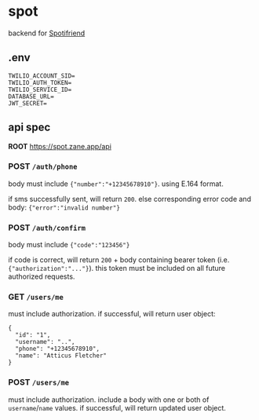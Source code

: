 # spot

backend for [Spotifriend](https://github.com/zanedb/spotifriend)

## .env

```
TWILIO_ACCOUNT_SID=
TWILIO_AUTH_TOKEN=
TWILIO_SERVICE_ID=
DATABASE_URL=
JWT_SECRET=
```

## api spec

**ROOT** https://spot.zane.app/api

### POST `/auth/phone`

body must include `{"number":"+12345678910"}`. using E.164 format.

if sms successfully sent, will return `200`. else corresponding error code and body: `{"error":"invalid number"}`

### POST `/auth/confirm`

body must include `{"code":"123456"}`

if code is correct, will return `200` + body containing bearer token (i.e. `{"authorization":"..."}`). this token must be included on all future authorized requests.

### GET `/users/me`

must include authorization. if successful, will return user object:

```
{
  "id": "1",
  "username": "..",
  "phone": "+12345678910",
  "name": "Atticus Fletcher"
}
```

### POST `/users/me`

must include authorization. include a body with one or both of `username`/`name` values. if successful, will return updated user object.
